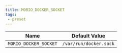 ```yaml
---
title: MORIO_DOCKER_SOCKET
tags:
 - preset
---
```





<!-- MORIO_AUTO_GENERATED_CONTENT_STARTS - Manual changes made below will be overwritten -->
| Name | Default Value |
|------|---------------|
| `MORIO_DOCKER_SOCKET` | `/var/run/docker.sock` |
<!-- MORIO_AUTO_GENERATED_CONTENT_ENDS - Manual changes made above will be overwritten -->
